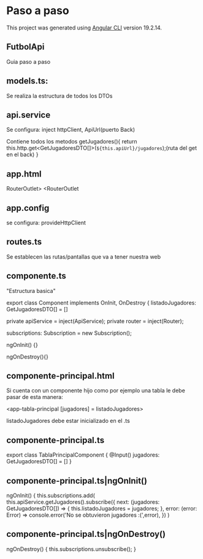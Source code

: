 # Paso a paso
This project was generated using [Angular CLI](https://github.com/angular/angular-cli) version 19.2.14.

## FutbolApi
Guia paso a paso

## models.ts:

Se realiza la estructura de todos los DTOs 


## api.service

Se configura: inject httpClient, ApiUrl(puerto Back)

Contiene todos los metodos
getJugadores(){
return this.http.get<GetJugadoresDTO[]>(`${this.apiUrl}/jugadores`);(ruta del get en el back)
}

## app.html
RouterOutlet> <RouterOutlet

## app.config
se configura: provideHttpClient


## routes.ts
Se establecen las rutas/pantallas que va a tener nuestra web

## componente.ts
"Estructura basica"

export class Component implements OnInit, OnDestroy {
listadoJugadores: GetJugadoresDTO[] = []

private apiService = inject(ApiService);
private router = inject(Router);

subscriptions: Subscription = new Subscription();

ngOnInit() {}

ngOnDestroy(){}


## componente-principal.html
Si cuenta con un componente hijo como por ejemplo una tabla le debe pasar de esta manera:

<app-tabla-principal [jugadores] = listadoJugadores></app-tabla-principal>
 
listadoJugadores debe estar inicializado en el .ts

## componente-principal.ts

export class TablaPrincipalComponent {
@Input() jugadores: GetJugadoresDTO[] = []
}

## componente-principal.ts|ngOnInit()
ngOnInit() {
this.subscriptions.add(
this.apiService.getJugadores().subscribe({
        next: (jugadores: GetJugadoresDTO[]) => {
          this.listadoJugadores = jugadores;
        },
        error: (error: Error) => console.error('No se obtuvieron jugadores :(',error),
      })
    )

## componente-principal.ts|ngOnDestroy()
ngOnDestroy() {
this.subscriptions.unsubscribe();
}


















